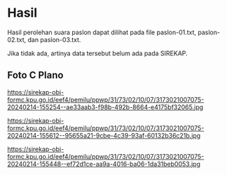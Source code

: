 # Hasil

Hasil perolehan suara paslon dapat dilihat pada file paslon-01.txt, paslon-02.txt, dan paslon-03.txt.

Jika tidak ada, artinya data tersebut belum ada pada SIREKAP.

## Foto C Plano

https://sirekap-obj-formc.kpu.go.id/eef4/pemilu/ppwp/31/73/02/10/07/3173021007075-20240214-155254--ae33aab3-f98b-492b-8664-e4175bf32065.jpg

https://sirekap-obj-formc.kpu.go.id/eef4/pemilu/ppwp/31/73/02/10/07/3173021007075-20240214-155612--95655a21-9cbe-4c39-93af-60132b36c21b.jpg

https://sirekap-obj-formc.kpu.go.id/eef4/pemilu/ppwp/31/73/02/10/07/3173021007075-20240214-155448--ef72d1ce-aa9a-4016-ba06-1da31beb0053.jpg
